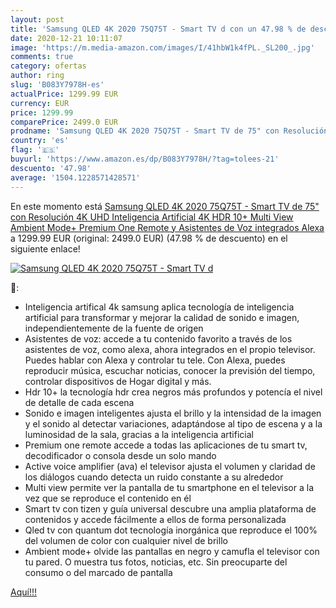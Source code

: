```yaml
---
layout: post
title: 'Samsung QLED 4K 2020 75Q75T - Smart TV d con un 47.98 % de descuento'
date: 2020-12-21 10:11:07
image: 'https://m.media-amazon.com/images/I/41hbW1k4fPL._SL200_.jpg'
comments: true
category: ofertas
author: ring
slug: 'B083Y7978H-es'
actualPrice: 1299.99 EUR
currency: EUR
price: 1299.99
comparePrice: 2499.0 EUR
prodname: 'Samsung QLED 4K 2020 75Q75T - Smart TV de 75" con Resolución 4K UHD  Inteligencia Artificial 4K  HDR 10+  Multi View  Ambient Mode+  Premium One Remote y Asistentes de Voz integrados  Alexa '
country: 'es'
flag: '🇪🇸'
buyurl: 'https://www.amazon.es/dp/B083Y7978H/?tag=tolees-21'
descuento: '47.98'
average: '1504.1228571428571'
---
```


En este momento está [Samsung QLED 4K 2020 75Q75T - Smart TV de 75" con Resolución 4K UHD  Inteligencia Artificial 4K  HDR 10+  Multi View  Ambient Mode+  Premium One Remote y Asistentes de Voz integrados  Alexa ](https://www.amazon.es/dp/B083Y7978H/?tag=tolees-21) a 1299.99 EUR (original: 2499.0 EUR) (47.98 %  de descuento) en el siguiente enlace!

[![Samsung QLED 4K 2020 75Q75T - Smart TV d](https://m.media-amazon.com/images/I/41hbW1k4fPL._SL200_.jpg)](https://www.amazon.es/dp/B083Y7978H/?tag=tolees-21)

🔎:

- Inteligencia artifical 4k samsung aplica tecnología de inteligencia artificial para transformar y mejorar la calidad de sonido e imagen, independientemente de la fuente de origen
- Asistentes de voz: accede a tu contenido favorito a través de los asistentes de voz, como alexa, ahora integrados en el propio televisor. Puedes hablar con Alexa y controlar tu tele. Con Alexa, puedes reproducir música, escuchar noticias, conocer la previsión del tiempo, controlar dispositivos de Hogar digital y más.
- Hdr 10+ la tecnología hdr crea negros más profundos y potencía el nivel de detalle de cada escena
- Sonido e imagen inteligentes ajusta el brillo y la intensidad de la imagen y el sonido al detectar variaciones, adaptándose al tipo de escena y a la luminosidad de la sala, gracias a la inteligencia artificial
- Premium one remote accede a todas las aplicaciones de tu smart tv, decodificador o consola desde un solo mando
- Active voice amplifier (ava) el televisor ajusta el volumen y claridad de los diálogos cuando detecta un ruido constante a su alrededor
- Multi view permite ver la pantalla de tu smartphone en el televisor a la vez que se reproduce el contenido en él
- Smart tv con tizen y guía universal descubre una amplia plataforma de contenidos y accede fácilmente a ellos de forma personalizada
- Qled tv con quantum dot tecnología inorgánica que reproduce el 100% del volumen de color con cualquier nivel de brillo
- Ambient mode+ olvide las pantallas en negro y camufla el televisor con tu pared. O muestra tus fotos, noticias, etc. Sin preocuparte del consumo o del marcado de pantalla

[Aquí!!!](https://www.amazon.es/dp/B083Y7978H/?tag=tolees-21)
